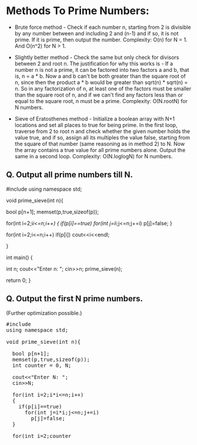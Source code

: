 # Methods To Prime Numbers:

* Brute force method - Check if each number n, starting from 2 is divisible by any number between and including 2 and (n-1) and if so, it is not prime. If it is prime, then output the number.
Complexity: O(n) for N = 1. And O(n^2) for N > 1.

* Slightly better method - Check the same but only check for divisors between 2 and root n. The justification for why this works is - If a number n is not a prime, it can be factored into two factors a and b, that is, n = a * b. Now a and b can't be both greater than the square root of n, since then the product a * b would be greater than sqrt(n) * sqrt(n) = n. So in any factorization of n, at least one of the factors must be smaller than the square root of n, and if we can't find any factors less than or equal to the square root, n must be a prime.
Complexity: O(N.rootN) for N numbers.

* Sieve of Eratosthenes method - Initialize a boolean array with N+1 locations and set all places to true for being prime. In the first loop, traverse from 2 to root n and check whether the given number holds the value true, and if so, assign all its multiples the value false, starting from the square of that number (same reasoning as in method 2) to N. Now the array contains a true value for all prime numbers alone. Output the same in a second loop.
Complexity: O(N.loglogN) for N numbers.

## Q. Output all prime numbers till N.

</pre>
#include <bits/stdc++.h> 
using namespace std;

void prime_sieve(int n){

  bool p[n+1];
  memset(p,true,sizeof(p));

  for(int i=2;i*i<=n;i++)
  {
    if(p[i]==true)
      for(int j=i*i;j<=n;j+=i)
        p[j]=false;
  }
  
  for(int i=2;i<=n;i++)
    if(p[i])
      cout<<i<<endl;

}

int main() {
  
  int n;
  cout<<"Enter n: ";
  cin>>n;
  prime_sieve(n);

  return 0;
}
</pre>

## Q. Output the first N prime numbers. 

(Further optimization possible.)

<pre>
#include <bits/stdc++.h> 
using namespace std;

void prime_sieve(int n){

  bool p[n+1];
  memset(p,true,sizeof(p));
  int counter = 0, N;

  cout<<"Enter N: ";
  cin>>N;

  for(int i=2;i*i<=n;i++)
  {
    if(p[i]==true)
      for(int j=i*i;j<=n;j+=i)
        p[j]=false;
  }
  
  for(int i=2;counter<N;i++)
    if(p[i])
    {
      cout<<i<<endl;
      counter++;
    }

}

int main() {
  
  int n = 10000; // enter max prime number value
  prime_sieve(n);

  return 0;
}
</pre>
